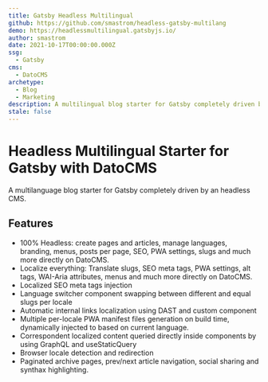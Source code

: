 ```yaml
---
title: Gatsby Headless Multilingual
github: https://github.com/smastrom/headless-gatsby-multilang
demo: https://headlessmultilingual.gatsbyjs.io/
author: smastrom
date: 2021-10-17T00:00:00.000Z
ssg:
  - Gatsby
cms:
  - DatoCMS
archetype:
  - Blog
  - Marketing
description: A multilingual blog starter for Gatsby completely driven by an headless CMS.
stale: false
---
```


# Headless Multilingual Starter for Gatsby with DatoCMS

A multilanguage blog starter for Gatsby completely driven by an headless CMS.

## Features

* 100% Headless: create pages and articles, manage languages, branding, menus, posts per page, SEO, PWA settings, slugs and much more directly on DatoCMS. 
* Localize everything: Translate slugs, SEO meta tags, PWA settings, alt tags, WAI-Aria attributes, menus and much more directly on DatoCMS.  
* Localized SEO meta tags injection 
* Language switcher component swapping between different and equal slugs per locale
* Automatic internal links localization using DAST and custom <Navigator /> component
* Multiple per-locale PWA manifest files generation on build time, dynamically injected to <head /> based on current language.
* Correspondent localized content queried directly inside components by using GraphQL and useStaticQuery
* Browser locale detection and redirection
* Paginated archive pages, prev/next article navigation, social sharing and synthax highlighting.
